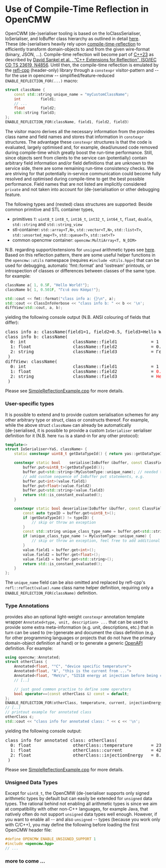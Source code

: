 # Use of Compile-Time Reflection in OpenCMW
OpenCWM (de-)serialiser tooling is based on the IoClassSerialiser, IoSerialiser, and IoBuffer class hierarchy as outlined in detail [here](IoSerialiser.md).  
These (de-)serialisers heavily rely upon [compile-time-reflection](docs/CompileTimeSerialiser.md) to efficiently transform domain-objects to and from the given wire-format (binary, JSON, ...).
Compile-time reflection will become part of [C++23](http://www.open-std.org/jtc1/sc22/wg21/docs/papers/2019/p0592r4.html) as described by [David Sankel et al. , “C++ Extensions for Reflection”, ISO/IEC CD TS 23619, N4856](http://www.open-std.org/jtc1/sc22/wg21/docs/papers/2020/n4856.pdf).
Until then, the compile-time reflection is emulated by the [refl-cpp](https://github.com/veselink1/refl-cpp) (header-only) library through a `constexpr` visitor-pattern and -- for the use in opencmw --
simplified/feature-reduced `ENABLE_REFLECTION_FOR(...)` macro:

```cpp
struct className {
    const std::string unique_name = "myCustomClassName";
    int         field1;
    // ...
    float       field2;
    std::string field3;
};
ENABLE_REFLECTION_FOR(className, field1, field2, field3) 
```
The visitor macro derives all the necessary information from the provides class name and field names and stores that information in `constexpr` structures. 
The advantage these `constexpr` structures is that the code is evaluated, largely optimised and, for example,  dead/unused code removed during compile-time 
which greatly boost the run-time performance. Still, since objects sent from clients to the service can (potentially) contain arbitrary field information 
and/or field definitions that are unknown to the service side, there are some remaining run-time consistency checks. We are striving for that potentially 
in-service communication could become fully resolved and optimised during compile-time to get the best possible performance. 
Field names that are not listed are implicitly considered `private` and not taken into account for (de-)serialisation or other debugging feature.  

The following types and (nested) class structures are supported:
Beside common primitive and STL container types, 
 * primitives `T`: `uint8_t` `int8_t`, `int16_t`, `int32_t`, `int64_t`, `float`, `double`, `std::string` and `std::string_view`
 * stl-container: `std::array<T,N>`, `std::vector<T,N>`, `std::list<T>`, `std::unsorted_map<T>`, `std::queue<T>`, `std::set<T>`
 * common opencmw container: `opencmw:MultiArray<T, N_DIM>`

N.B. regarding support/extensions for `unsigned` arithmetic types see [here](###-unsigned-data-types). Based on this reflection pattern, there are some
useful helper functions in the `opencmw::utils` namespace (requires `#include <Utils.hpp>`) that can be used for debugging, automatic 'fmt::format' and 'iostream' 
printouts, or introspection of classes or differences between classes of the same type. for example:
```cpp
className a{ 1, 0.5F, "Hello World!"};
className b{ 1, 0.501F, "Γειά σου Κόσμε!"};

std::cout << fmt::format("class info a: {}\n", a);
std::cout << ClassInfoVerbose << "class info b: " << b << '\n';
diffView(std::cout, a, b);
```

yielding the following console output (N.B. ANSI colouring of fields that differ):
<pre>
class info a: className(field1=1, field2=0.5, field3=Hello World!)
class info b: className(
  0: int                  className::field1             = 1
  1: float                className::field2             = 0.501
  2: string               className::field3             = Γειά σου Κόσμε!
 )
diffView: className(
  0: int                  className::field1             = 1
  1: float                className::field2             = <span style="color:red">0.5 vs. 0.501</span> 
  2: string               className::field3             = <span style="color:red">Hello World! vs. Γειά σου Κόσμε! </span>
 )
</pre>
Please see [SimpleReflectionExample.cpp](../concepts/serialiser/SimpleReflectionExample.cpp) for more details.

### User-specific types
It is possible to extend and to provide custom serialisation schemes for any other arbitrary type or struct, class or constructs thereof. For example, while the above struct `className` can already be automatically (de-)serialised, it is possible to provide a custom
`IoSerialiser` serialiser definition for it (N.B. here `Yas` is a stand-in for any other protocol):
```cpp
template<>
struct IoSerialiser<YaS, className> {
    static constexpr uint8_t getDataTypeId() { return yas::getDataTypeId<OTHER>(); }

    constexpr static bool    serialise(IoBuffer &buffer, const ClassField & /*field*/, const className & value) noexcept {
        buffer.put<uint8_t>(getDataTypeId());
        buffer.put<std::string>(MyCustomType::unique_name); // needed to identify class structure when de-serialising
        // add custom sequence of IoBuffer put statements, e.g.
        buffer.put<int>(value.field1)
        buffer.put<float>(value.field2)
        buffer.put<std::string>(value.field3)
        return std::is_constant_evaluated();
    }

    constexpr static bool deserialise(IoBuffer &buffer, const ClassField & /*field*/, className &value) {
        const auto typeID = buffer.get<uint8_t>();
        if (getDataTypeId() != typeID) {
            // skip or throw an exception
        }
        const std::string unique_class_type_name = buffer.get<std::string>();
        if (unique_class_type_name != MyCustomType::unique_name) {
            // skip or throw an exception, feel free to add additional type checks
        }
        value.field1 = buffer.get<int>();
        value.field2 = buffer.get<float>();
        value.field3 = buffer.get<std::string>();
        return std::is_constant_evaluated();
    }
};
```
The `unique_name` field can be also omitted and replaced by refl-cpp's `refl::reflect(value).name` class name helper definition, requiring only a `ENABLE_REFLECTION_FOR(className)` definition.

### Type Annotations
provides also an optional light-weight `constexpr` annotation template wrapper `Annotated<type, unit, description> ...` that can be used to provide some extra meta-information (e.g. unit, descriptions, etc.)
that in turn can be used to (re-)generate and document the class definition (e.g. for other programming languages or projects that do not have the primary domain-object definition at hand)
or to generate a generic [OpenAPI](https://swagger.io/specification/) definition. For example:
```cpp
using opencmw::Annotated;
struct otherClass {
    Annotated<float, "°C", "device specific temperature">                        temperature     = 23.2F;
    Annotated<float, "A", "this is the current from ...">                        current         = 42.F;
    Annotated<float, "MeV/u", "SIS18 energy at injection before being captured"> injectionEnergy = 8.44F;
    // [..]

    // just good common practise to define some operators
    bool operator==(const otherClass &) const = default;
};
ENABLE_REFLECTION_FOR(otherClass, temperature, current, injectionEnergy)
// [..]
// printout example for annotated class
otherClass c;
std::cout << "class info for annotated class: " << c << '\n';
```
yielding the following console output:
<pre>
class info for annotated class: otherClass(
  0: float                otherClass::temperature       = 23.2   // [°C] - device specific temperature
  1: float                otherClass::current           = 42.0   // [A] - this is the current from ...
  2: float                otherClass::injectionEnergy   = 8.44   // [MeV/u] - SIS18 energy at injection before being captured
 )
</pre>
Please see [SimpleReflectionExample.cpp](../concepts/serialiser/SimpleReflectionExample.cpp) for more details.

### Unsigned Data Types
Except for `uint8_t`, the OpenCMW (de-)serialiser supports only signed arithmetic types by default but can easily be extended for `unsigned` data types. 
The rational behind not enabling all arithmetic types is since we aim at compatibility with other non-C++ languages, for example Java, that natively often 
do not support `unsigned` data types well enough. However, if you want to enable all -- and also  `unsigned` -- types (because you work only with C/C++), 
you may define the following before loading the first OpenCMW header file:
```cpp
#define OPENCMW_ENABLE_UNSIGNED_SUPPORT 1
#include <opencmw.hpp>
// ...
```

### more to come ...